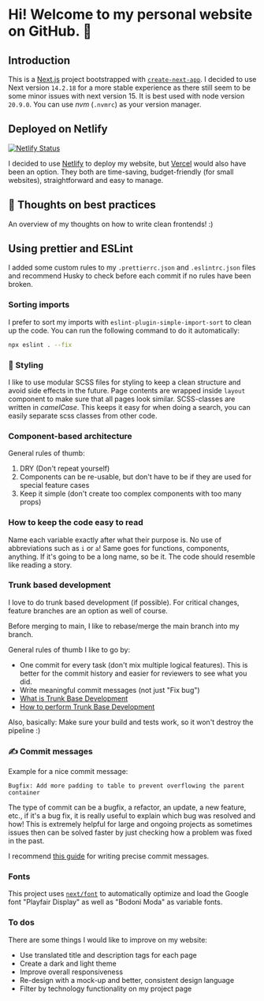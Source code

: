 # Hi! Welcome to my personal website on GitHub. :teddy_bear:

## Introduction
This is a [Next.js](https://nextjs.org) project bootstrapped with [`create-next-app`](https://nextjs.org/docs/app/api-reference/cli/create-next-app).
I decided to use Next version `14.2.18` for a more stable experience as there still seem to be some minor issues with next version 15.
It is best used with node version `20.9.0`. You can use _nvm_ (`.nvmrc`) as your version manager.

## Deployed on Netlify

[![Netlify Status](https://api.netlify.com/api/v1/badges/cb2276f6-78cf-40ba-9f69-78ff2eb8997f/deploy-status)](https://app.netlify.com/sites/millyscript/deploys)

I decided to use [Netlify](https://netlify.com/) to deploy my website, but [Vercel](https://vercel.com/new?utm_medium=default-template&filter=next.js&utm_source=create-next-app&utm_campaign=create-next-app-readme) would also have been an option.
They both are time-saving, budget-friendly (for small websites), straightforward and easy to manage.

## :speech_balloon: Thoughts on best practices
An overview of my thoughts on how to write clean frontends! :)

## Using prettier and ESLint
I added some custom rules to my `.prettierrc.json` and `.eslintrc.json` files and recommend Husky to check before each commit if no rules have been broken.

### Sorting imports
I prefer to sort my imports with `eslint-plugin-simple-import-sort` to clean up the code. You can run the following command to do it automatically:

```bash
npx eslint . --fix
```

### :nail_care: Styling

I like to use modular SCSS files for styling to keep a clean structure and avoid side effects in the future. 
Page contents are wrapped inside `layout` component to make sure that all pages look similar.
SCSS-classes are written in _camelCase_. This keeps it easy for when doing a search, you can easily separate scss classes from other code.

### Component-based architecture

General rules of thumb:

1. DRY (Don't repeat yourself)
2. Components can be re-usable, but don't have to be if they are used for special feature cases
3. Keep it simple (don't create too complex components with too many props)

### How to keep the code easy to read

Name each variable exactly after what their purpose is. No use of abbreviations such as `i` or `a`! 
Same goes for functions, components, anything. If it's going to be a long name, so be it. The code should resemble like reading a story.

### Trunk based development

I love to do trunk based development (if possible). For critical changes, feature branches are an option as well of course.

Before merging to main, I like to rebase/merge the main branch into my branch.

General rules of thumb I like to go by:
-   One commit for every task (don't mix multiple logical features). This is better for the commit history and easier for
    reviewers to see what you did.
-   Write meaningful commit messages (not just "Fix bug")
-   [What is Trunk Base Development](https://www.split.io/glossary/trunk-based-development/)
-   [How to perform Trunk Base Development](https://sdqweb.ipd.kit.edu/wiki/Git_pull_--rebase_vs._--merge)

Also, basically: Make sure your build and tests work, so it won't destroy the pipeline :)

### :writing_hand: Commit messages

Example for a nice commit message:

```
Bugfix: Add more padding to table to prevent overflowing the parent container
```

The type of commit can be a bugfix, a refactor, an update, a new feature, etc., if it's a bug fix, it is really useful to explain which bug was resolved and how! 
This is extremely helpful for large and ongoing projects as sometimes issues then can be solved faster by just checking how a problem was fixed in the past.

I recommend [this guide](https://www.freecodecamp.org/news/how-to-write-better-git-commit-messages/) for writing precise commit messages.

### Fonts

This project uses [`next/font`](https://nextjs.org/docs/basic-features/font-optimization) to automatically optimize and
load the Google font "Playfair Display" as well as "Bodoni Moda" as variable fonts.

### To dos
There are some things I would like to improve on my website:

- Use translated title and description tags for each page
- Create a dark and light theme
- Improve overall responsiveness 
- Re-design with a mock-up and better, consistent design language 
- Filter by technology functionality on my project page